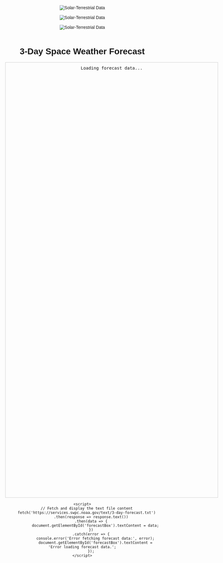 <link rel="stylesheet" href="dark-theme.css">

<center>
    <img src="https://www.hamqsl.com/solarsystem.php" alt="Solar-Terrestrial Data">
</center>

<br>

<center>
    <img src="https://www.hamqsl.com/solarmuf.php" alt="Solar-Terrestrial Data">
</center>

<br>

<center>
    <img src="https://www.hamqsl.com/solarn0nbh.php" alt="Solar-Terrestrial Data">
</center>

<br>

<html lang="en">
<head>
    <meta charset="UTF-8">
    <meta name="viewport" content="width=device-width, initial-scale=1.0">
    <title>3-Day Forecast</title>
    <style>
        body {
            font-family: Arial, sans-serif;
            margin: 20px;
            text-align: center;
        }
        #forecastBox {
            width: 80ch;
            height: 100em;
            overflow: auto;
            font-family: monospace;
            white-space: pre;
            border: 1px solid #ccc;
            padding: 10px;
            margin: 0 auto;
        }
    </style>
</head>
<body>
    <h1>3-Day Space Weather Forecast</h1>
    <div>
        <pre id="forecastBox">Loading forecast data...</pre>
    </div>

    <script>
        // Fetch and display the text file content
        fetch('https://services.swpc.noaa.gov/text/3-day-forecast.txt')
            .then(response => response.text())
            .then(data => {
                document.getElementById('forecastBox').textContent = data;
            })
            .catch(error => {
                console.error('Error fetching forecast data:', error);
                document.getElementById('forecastBox').textContent = 'Error loading forecast data.';
            });
    </script>
</body>
</html>
